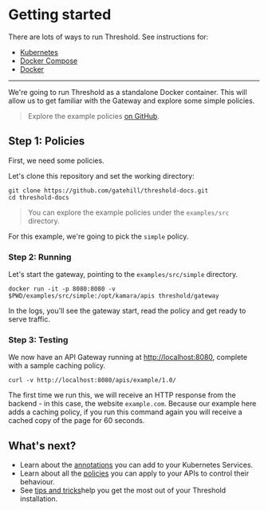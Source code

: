 Getting started
===============

There are lots of ways to run Threshold. See instructions for:

* [Kubernetes](kubernetes/tutorial.md)
* [Docker Compose](docker/docker-compose.md)
* [Docker](docker/docker.md)

---

We're going to run Threshold as a standalone Docker container. This will allow us to get familiar with the Gateway and explore some simple policies.

> Explore the example policies [on GitHub](https://github.com/gatehill/threshold-docs/tree/master/examples/src).

## Step 1: Policies

First, we need some policies.

Let's clone this repository and set the working directory:

    git clone https://github.com/gatehill/threshold-docs.git
    cd threshold-docs

> You can explore the example policies under the `examples/src` directory.

For this example, we're going to pick the `simple` policy.

### Step 2: Running

Let's start the gateway, pointing to the `examples/src/simple` directory.

    docker run -it -p 8080:8080 -v $PWD/examples/src/simple:/opt/kamara/apis threshold/gateway

In the logs, you'll see the gateway start, read the policy and get ready to serve traffic.

### Step 3: Testing

We now have an API Gateway running at [http://localhost:8080](http://localhost:8080), complete with a sample caching policy. 

    curl -v http://localhost:8080/apis/example/1.0/

The first time we run this, we will receive an HTTP response from the backend - in this case, the website `example.com`. Because our example here adds a caching policy, if you run this command again you will receive a cached copy of the page for 60 seconds.

## What's next?

* Learn about the [annotations](./configuration.md) you can add to your Kubernetes Services.
* Learn about all the [policies](../policies.md) you can apply to your APIs to control their behaviour.
* See [tips and tricks](../tips.md)help you get the most out of your Threshold installation.

